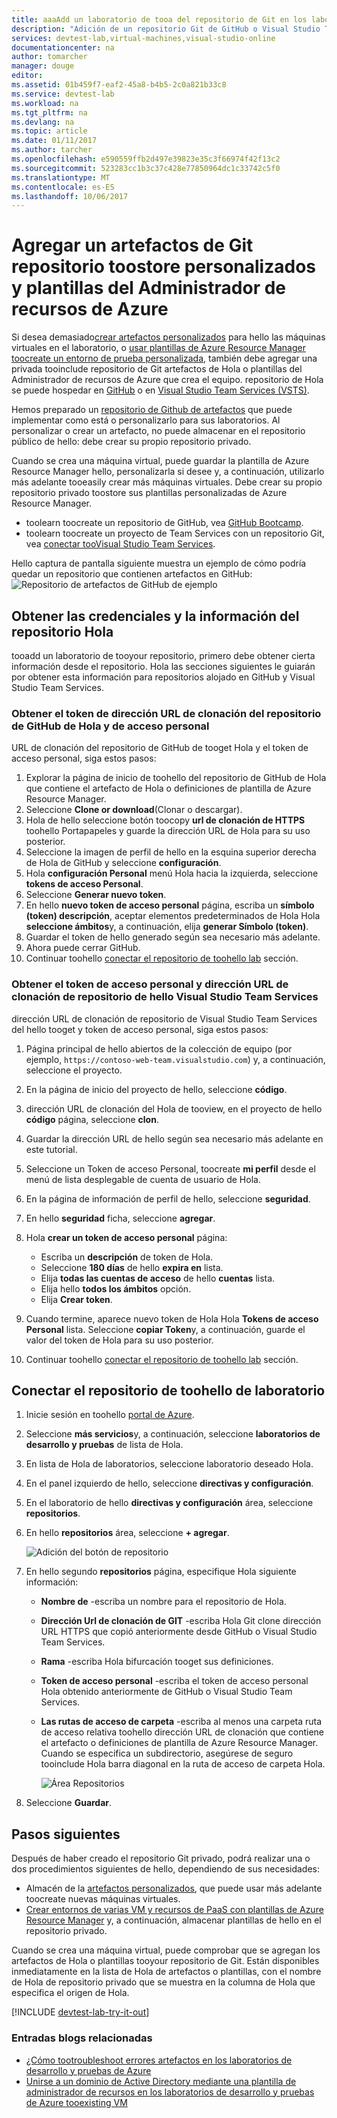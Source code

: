 ```yaml
---
title: aaaAdd un laboratorio de tooa del repositorio de Git en los laboratorios de desarrollo y pruebas de Azure | Documentos de Microsoft
description: "Adición de un repositorio Git de GitHub o Visual Studio Team Services para el origen de artefactos personalizados en Azure DevTest Labs"
services: devtest-lab,virtual-machines,visual-studio-online
documentationcenter: na
author: tomarcher
manager: douge
editor: 
ms.assetid: 01b459f7-eaf2-45a8-b4b5-2c0a821b33c8
ms.service: devtest-lab
ms.workload: na
ms.tgt_pltfrm: na
ms.devlang: na
ms.topic: article
ms.date: 01/11/2017
ms.author: tarcher
ms.openlocfilehash: e590559ffb2d497e39823e35c3f66974f42f13c2
ms.sourcegitcommit: 523283cc1b3c37c428e77850964dc1c33742c5f0
ms.translationtype: MT
ms.contentlocale: es-ES
ms.lasthandoff: 10/06/2017
---
```

# <a name="add-a-git-repository-toostore-custom-artifacts-and-azure-resource-manager-templates"></a>Agregar un artefactos de Git repositorio toostore personalizados y plantillas del Administrador de recursos de Azure

Si desea demasiado[crear artefactos personalizados](devtest-lab-artifact-author.md) para hello las máquinas virtuales en el laboratorio, o [usar plantillas de Azure Resource Manager toocreate un entorno de prueba personalizada](devtest-lab-create-environment-from-arm.md), también debe agregar una privada tooinclude repositorio de Git artefactos de Hola o plantillas del Administrador de recursos de Azure que crea el equipo. repositorio de Hola se puede hospedar en [GitHub](https://github.com) o en [Visual Studio Team Services (VSTS)](https://visualstudio.com).

Hemos preparado un [repositorio de Github de artefactos](https://github.com/Azure/azure-devtestlab/tree/master/Artifacts) que puede implementar como está o personalizarlo para sus laboratorios. Al personalizar o crear un artefacto, no puede almacenar en el repositorio público de hello: debe crear su propio repositorio privado. 

Cuando se crea una máquina virtual, puede guardar la plantilla de Azure Resource Manager hello, personalizarla si desee y, a continuación, utilizarlo más adelante tooeasily crear más máquinas virtuales. Debe crear su propio repositorio privado toostore sus plantillas personalizadas de Azure Resource Manager.  

* toolearn toocreate un repositorio de GitHub, vea [GitHub Bootcamp](https://help.github.com/categories/bootcamp/).
* toolearn toocreate un proyecto de Team Services con un repositorio Git, vea [conectar tooVisual Studio Team Services](https://www.visualstudio.com/get-started/setup/connect-to-visual-studio-online).

Hello captura de pantalla siguiente muestra un ejemplo de cómo podría quedar un repositorio que contienen artefactos en GitHub:  
![Repositorio de artefactos de GitHub de ejemplo](./media/devtest-lab-add-repo/devtestlab-github-artifact-repo-home.png)

## <a name="get-hello-repository-information-and-credentials"></a>Obtener las credenciales y la información del repositorio Hola
tooadd un laboratorio de tooyour repositorio, primero debe obtener cierta información desde el repositorio. Hola las secciones siguientes le guiarán por obtener esta información para repositorios alojado en GitHub y Visual Studio Team Services.

### <a name="get-hello-github-repository-clone-url-and-personal-access-token"></a>Obtener el token de dirección URL de clonación del repositorio de GitHub de Hola y de acceso personal
URL de clonación del repositorio de GitHub de tooget Hola y el token de acceso personal, siga estos pasos:

1. Explorar la página de inicio de toohello del repositorio de GitHub de Hola que contiene el artefacto de Hola o definiciones de plantilla de Azure Resource Manager.
2. Seleccione **Clone or download**(Clonar o descargar).
3. Hola de hello seleccione botón toocopy **url de clonación de HTTPS** toohello Portapapeles y guarde la dirección URL de Hola para su uso posterior.
4. Seleccione la imagen de perfil de hello en la esquina superior derecha de Hola de GitHub y seleccione **configuración**.
5. Hola **configuración Personal** menú Hola hacia la izquierda, seleccione **tokens de acceso Personal**.
6. Seleccione **Generar nuevo token**.
7. En hello **nuevo token de acceso personal** página, escriba un **símbolo (token) descripción**, aceptar elementos predeterminados de Hola Hola **seleccione ámbitos**y, a continuación, elija **generar Símbolo (token)**.
8. Guardar el token de hello generado según sea necesario más adelante.
9. Ahora puede cerrar GitHub.   
10. Continuar toohello [conectar el repositorio de toohello lab](#connect-your-lab-to-the-repository) sección.

### <a name="get-hello-visual-studio-team-services-repository-clone-url-and-personal-access-token"></a>Obtener el token de acceso personal y dirección URL de clonación de repositorio de hello Visual Studio Team Services
dirección URL de clonación de repositorio de Visual Studio Team Services del hello tooget y token de acceso personal, siga estos pasos:

1. Página principal de hello abiertos de la colección de equipo (por ejemplo, `https://contoso-web-team.visualstudio.com`) y, a continuación, seleccione el proyecto.
2. En la página de inicio del proyecto de hello, seleccione **código**.
3. dirección URL de clonación del Hola de tooview, en el proyecto de hello **código** página, seleccione **clon**.
4. Guardar la dirección URL de hello según sea necesario más adelante en este tutorial.
5. Seleccione un Token de acceso Personal, toocreate **mi perfil** desde el menú de lista desplegable de cuenta de usuario de Hola.
6. En la página de información de perfil de hello, seleccione **seguridad**.
7. En hello **seguridad** ficha, seleccione **agregar**.
8. Hola **crear un token de acceso personal** página:

   * Escriba un **descripción** de token de Hola.
   * Seleccione **180 días** de hello **expira en** lista.
   * Elija **todas las cuentas de acceso** de hello **cuentas** lista.
   * Elija hello **todos los ámbitos** opción.
   * Elija **Crear token**.
9. Cuando termine, aparece nuevo token de Hola Hola **Tokens de acceso Personal** lista. Seleccione **copiar Token**y, a continuación, guarde el valor del token de Hola para su uso posterior.
10. Continuar toohello [conectar el repositorio de toohello lab](#connect-your-lab-to-the-repository) sección.

## <a name="connect-your-lab-toohello-repository"></a>Conectar el repositorio de toohello de laboratorio
1. Inicie sesión en toohello [portal de Azure](http://go.microsoft.com/fwlink/p/?LinkID=525040).
2. Seleccione **más servicios**y, a continuación, seleccione **laboratorios de desarrollo y pruebas** de lista de Hola.
3. En lista de Hola de laboratorios, seleccione laboratorio deseado Hola.   
4. En el panel izquierdo de hello, seleccione **directivas y configuración**.
5. En el laboratorio de hello **directivas y configuración** área, seleccione **repositorios**.
6. En hello **repositorios** área, seleccione **+ agregar**.

    ![Adición del botón de repositorio](./media/devtest-lab-add-repo/devtestlab-add-repo.png)
7. En hello segundo **repositorios** página, especifique Hola siguiente información:

   * **Nombre de** -escriba un nombre para el repositorio de Hola.
   * **Dirección Url de clonación de GIT** -escriba Hola Git clone dirección URL HTTPS que copió anteriormente desde GitHub o Visual Studio Team Services.
   * **Rama** -escriba Hola bifurcación tooget sus definiciones.
   * **Token de acceso personal** -escriba el token de acceso personal Hola obtenido anteriormente de GitHub o Visual Studio Team Services.
   * **Las rutas de acceso de carpeta** -escriba al menos una carpeta ruta de acceso relativa toohello dirección URL de clonación que contiene el artefacto o definiciones de plantilla de Azure Resource Manager. Cuando se especifica un subdirectorio, asegúrese de seguro tooinclude Hola barra diagonal en la ruta de acceso de carpeta Hola.

     ![Área Repositorios](./media/devtest-lab-add-repo/devtestlab-repo-blade.png)
8. Seleccione **Guardar**.

## <a name="next-steps"></a>Pasos siguientes
Después de haber creado el repositorio Git privado, podrá realizar una o dos procedimientos siguientes de hello, dependiendo de sus necesidades:
* Almacén de la [artefactos personalizados](devtest-lab-artifact-author.md), que puede usar más adelante toocreate nuevas máquinas virtuales.
* [Crear entornos de varias VM y recursos de PaaS con plantillas de Azure Resource Manager](devtest-lab-create-environment-from-arm.md) y, a continuación, almacenar plantillas de hello en el repositorio privado.

Cuando se crea una máquina virtual, puede comprobar que se agregan los artefactos de Hola o plantillas tooyour repositorio de Git. Están disponibles inmediatamente en la lista de Hola de artefactos o plantillas, con el nombre de Hola de repositorio privado que se muestra en la columna de Hola que especifica el origen de Hola. 

[!INCLUDE [devtest-lab-try-it-out](../../includes/devtest-lab-try-it-out.md)]

### <a name="related-blog-posts"></a>Entradas blogs relacionadas
* [¿Cómo tootroubleshoot errores artefactos en los laboratorios de desarrollo y pruebas de Azure](devtest-lab-troubleshoot-artifact-failure.md)
* [Unirse a un dominio de Active Directory mediante una plantilla de administrador de recursos en los laboratorios de desarrollo y pruebas de Azure tooexisting VM](http://www.visualstudiogeeks.com/blog/DevOps/Join-a-VM-to-existing-AD-domain-using-ARM-template-AzureDevTestLabs)
